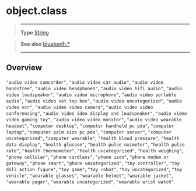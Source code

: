 # object.class

> --------------------- ------------------------------------------------------------------------------------------
> __Type__              [String](https://docs.coronalabs.com/api/type/String.html)


> __See also__          [bluetooth.*](/plugin/bluetooth/index.md)
> --------------------- ------------------------------------------------------------------------------------------

## Overview

`"audio video camcorder"`, `"audio video car audio"`, `"audio video handsfree"`, `"audio video headphones"`, `"audio video hifi audio"`, `"audio video loudspeaker"`, `"audio video microphone"`, `"audio video portable audio"`, `"audio video set top box"`, `"audio video uncategorized"`, `"audio video vcr"`, `"audio video video camera"`, `"audio video video conferencing"`, `"audio video ideo display and loudspeaker"`, `"audio video video gaming toy"`, `"audio video video monitor"`, `"audio video wearable headset"`, `"computer desktop"`, `"computer handheld pc pda"`, `"computer laptop"`, `"computer palm size pc pda"`, `"computer server"`, `"computer uncategorized"`, `"computer wearable"`, `"health blood pressure"`, `"health data display"`, `"health glucose"`, `"health pulse oximeter"`, `"health pulse rate"`, `"health thermometer"`, `"health uncategorized"`, `"health weighing"`, `"phone cellular"`, `"phone cordless"`, `"phone isdn"`, `"phone modem or gateway"`, `"phone smart"`, `"phone uncategorized"`, `"toy controller"`, `"toy doll action figure"`, `"toy game"`, `"toy robot"`, `"toy uncategorized"`, `"toy vehicle"`, `"wearable glasses"`, `"wearable helmet"`, `"wearable jacket"`, `"wearable pager"`, `"wearable uncategorized"`, `"wearable wrist watch"`.